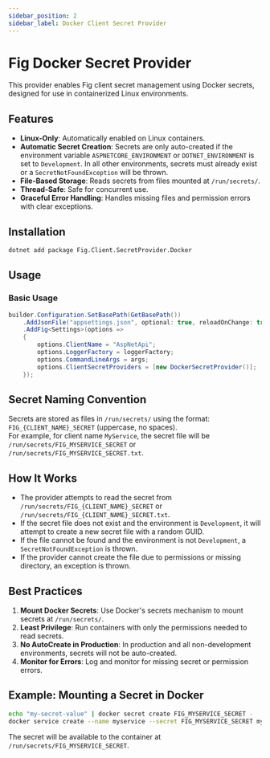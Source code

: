```yaml
---
sidebar_position: 2
sidebar_label: Docker Client Secret Provider
---
```


# Fig Docker Secret Provider

This provider enables Fig client secret management using Docker secrets, designed for use in containerized Linux environments.

## Features

- **Linux-Only**: Automatically enabled on Linux containers.
- **Automatic Secret Creation**: Secrets are only auto-created if the environment variable `ASPNETCORE_ENVIRONMENT` or `DOTNET_ENVIRONMENT` is set to `Development`. In all other environments, secrets must already exist or a `SecretNotFoundException` will be thrown.
- **File-Based Storage**: Reads secrets from files mounted at `/run/secrets/`.
- **Thread-Safe**: Safe for concurrent use.
- **Graceful Error Handling**: Handles missing files and permission errors with clear exceptions.

## Installation

```bash
dotnet add package Fig.Client.SecretProvider.Docker
```

## Usage

### Basic Usage

```csharp
builder.Configuration.SetBasePath(GetBasePath())
    .AddJsonFile("appsettings.json", optional: true, reloadOnChange: true)
    .AddFig<Settings>(options =>
    {
        options.ClientName = "AspNetApi";
        options.LoggerFactory = loggerFactory;
        options.CommandLineArgs = args;
        options.ClientSecretProviders = [new DockerSecretProvider()];
    });
```

## Secret Naming Convention

Secrets are stored as files in `/run/secrets/` using the format: `FIG_{CLIENT_NAME}_SECRET` (uppercase, no spaces).  
For example, for client name `MyService`, the secret file will be `/run/secrets/FIG_MYSERVICE_SECRET` or `/run/secrets/FIG_MYSERVICE_SECRET.txt`.

## How It Works

- The provider attempts to read the secret from `/run/secrets/FIG_{CLIENT_NAME}_SECRET` or `/run/secrets/FIG_{CLIENT_NAME}_SECRET.txt`.
- If the secret file does not exist and the environment is `Development`, it will attempt to create a new secret file with a random GUID.
- If the file cannot be found and the environment is not `Development`, a `SecretNotFoundException` is thrown.
- If the provider cannot create the file due to permissions or missing directory, an exception is thrown.

## Best Practices

1. **Mount Docker Secrets**: Use Docker's secrets mechanism to mount secrets at `/run/secrets/`.
2. **Least Privilege**: Run containers with only the permissions needed to read secrets.
3. **No AutoCreate in Production**: In production and all non-development environments, secrets will not be auto-created.
4. **Monitor for Errors**: Log and monitor for missing secret or permission errors.

## Example: Mounting a Secret in Docker

```bash
echo "my-secret-value" | docker secret create FIG_MYSERVICE_SECRET -
docker service create --name myservice --secret FIG_MYSERVICE_SECRET myimage
```

The secret will be available to the container at `/run/secrets/FIG_MYSERVICE_SECRET`.
